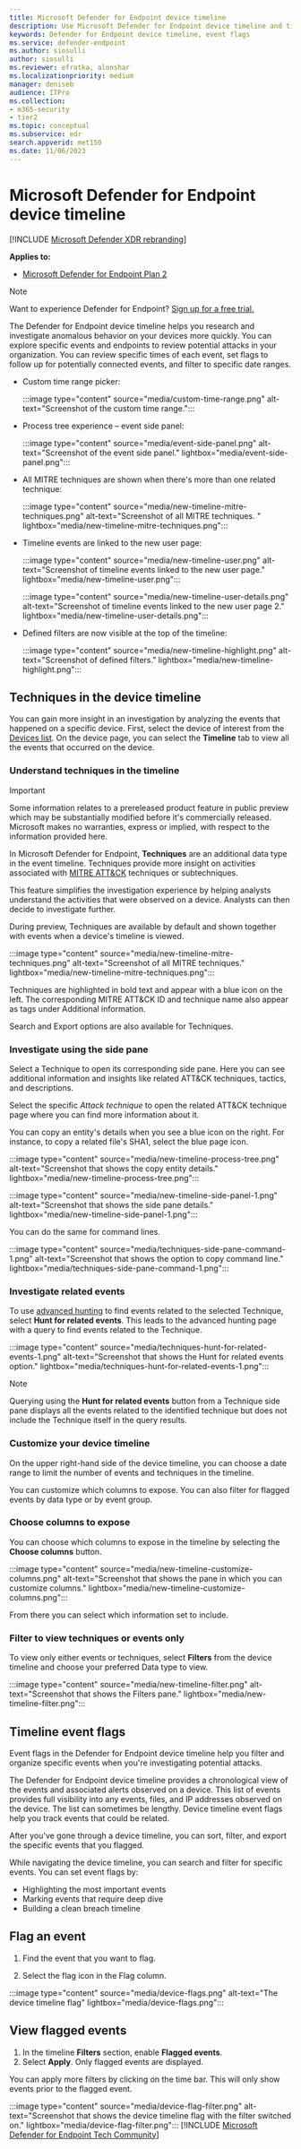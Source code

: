 ```yaml
---
title: Microsoft Defender for Endpoint device timeline
description: Use Microsoft Defender for Endpoint device timeline and timeline event flags.
keywords: Defender for Endpoint device timeline, event flags
ms.service: defender-endpoint
ms.author: siosulli
author: siosulli
ms.reviewer: efratka, alonshar
ms.localizationpriority: medium
manager: deniseb
audience: ITPro
ms.collection: 
- m365-security
- tier2
ms.topic: conceptual
ms.subservice: edr
search.appverid: met150
ms.date: 11/06/2023
---
```


# Microsoft Defender for Endpoint device timeline

[!INCLUDE [Microsoft Defender XDR rebranding](../includes/microsoft-defender.md)]

**Applies to:**
- [Microsoft Defender for Endpoint Plan 2](microsoft-defender-endpoint.md)


> [!NOTE]
> Want to experience Defender for Endpoint? [Sign up for a free trial.](https://signup.microsoft.com/create-account/signup?products=7f379fee-c4f9-4278-b0a1-e4c8c2fcdf7e&ru=https://aka.ms/MDEp2OpenTrial?ocid=docs-wdatp-assignaccess-abovefoldlink)

The Defender for Endpoint device timeline helps you research and investigate anomalous behavior on your devices more quickly. You can explore specific events and endpoints to review potential attacks in your organization. You can review specific times of each event, set flags to follow up for potentially connected events, and filter to specific date ranges. 

- Custom time range picker:

    :::image type="content" source="media/custom-time-range.png" alt-text="Screenshot of the custom time range.":::

- Process tree experience – event side panel:

    :::image type="content" source="media/event-side-panel.png" alt-text="Screenshot of the event side panel." lightbox="media/event-side-panel.png":::

   
- All MITRE techniques are shown when there's more than one related technique:

    :::image type="content" source="media/new-timeline-mitre-techniques.png" alt-text="Screenshot of all MITRE techniques. " lightbox="media/new-timeline-mitre-techniques.png":::

- Timeline events are linked to the new user page:

    :::image type="content" source="media/new-timeline-user.png" alt-text="Screenshot of timeline events linked to the new user page." lightbox="media/new-timeline-user.png":::

    :::image type="content" source="media/new-timeline-user-details.png" alt-text="Screenshot of timeline events linked to the new user page 2." lightbox="media/new-timeline-user-details.png":::

- Defined filters are now visible at the top of the timeline: 

    :::image type="content" source="media/new-timeline-highlight.png" alt-text="Screenshot of defined filters." lightbox="media/new-timeline-highlight.png":::

## Techniques in the device timeline

You can gain more insight in an investigation by analyzing the events that happened on a specific device. First, select the device of interest from the [Devices list](machines-view-overview.md). On the device page, you can select the **Timeline** tab to view all the events that occurred on the device.

### Understand techniques in the timeline

> [!IMPORTANT]
> Some information relates to a prereleased product feature in public preview which may be substantially modified before it's commercially released. Microsoft makes no warranties, express or implied, with respect to the information provided here.

In Microsoft Defender for Endpoint, **Techniques** are an additional data type in the event timeline. Techniques provide more insight on activities associated with [MITRE ATT&CK](https://attack.mitre.org/) techniques or subtechniques.

This feature simplifies the investigation experience by helping analysts understand the activities that were observed on a device. Analysts can then decide to investigate further.

During preview, Techniques are available by default and shown together with events when a device's timeline is viewed.

:::image type="content" source="media/new-timeline-mitre-techniques.png" alt-text="Screenshot of all MITRE techniques." lightbox="media/new-timeline-mitre-techniques.png":::

Techniques are highlighted in bold text and appear with a blue icon on the left. The corresponding MITRE ATT&CK ID and technique name also appear as tags under Additional information.

Search and Export options are also available for Techniques.

### Investigate using the side pane

Select a Technique to open its corresponding side pane. Here you can see additional information and insights like related ATT&CK techniques, tactics, and descriptions.

Select the specific *Attack technique* to open the related ATT&CK technique page where you can find more information about it.

You can copy an entity's details when you see a blue icon on the right. For instance, to copy a related file's SHA1, select the blue page icon.

:::image type="content" source="media/new-timeline-process-tree.png" alt-text="Screenshot that shows the copy entity details." lightbox="media/new-timeline-process-tree.png":::

:::image type="content" source="media/new-timeline-side-panel-1.png" alt-text="Screenshot that shows the side pane details." lightbox="media/new-timeline-side-panel-1.png":::

You can do the same for command lines.

:::image type="content" source="media/techniques-side-pane-command-1.png" alt-text="Screenshot that shows the option to copy command line." lightbox="media/techniques-side-pane-command-1.png":::

### Investigate related events

To use [advanced hunting](/defender-xdr/advanced-hunting-overview) to find events related to the selected Technique, select **Hunt for related events**. This leads to the advanced hunting page with a query to find events related to the Technique.

:::image type="content" source="media/techniques-hunt-for-related-events-1.png" alt-text="Screenshot that shows the Hunt for related events option." lightbox="media/techniques-hunt-for-related-events-1.png":::

> [!NOTE]
> Querying using the **Hunt for related events** button from a Technique side pane displays all the events related to the identified technique but does not include the Technique itself in the query results.

### Customize your device timeline

On the upper right-hand side of the device timeline, you can choose a date range to limit the number of events and techniques in the timeline.

You can customize which columns to expose. You can also filter for flagged events by data type or by event group.

### Choose columns to expose

You can choose which columns to expose in the timeline by selecting the **Choose columns** button.

:::image type="content" source="media/new-timeline-customize-columns.png" alt-text="Screenshot that shows the pane in which you can customize columns." lightbox="media/new-timeline-customize-columns.png":::


From there you can select which information set to include.

### Filter to view techniques or events only

To view only either events or techniques, select **Filters** from the device timeline and choose your preferred Data type to view.

:::image type="content" source="media/new-timeline-filter.png" alt-text="Screenshot that shows the Filters pane." lightbox="media/new-timeline-filter.png":::

## Timeline event flags

Event flags in the Defender for Endpoint device timeline help you filter and organize specific events when you're investigating potential attacks.

The Defender for Endpoint device timeline provides a chronological view of the events and associated alerts observed on a device. This list of events provides full visibility into any events, files, and IP addresses observed on the device. The list can sometimes be lengthy. Device timeline event flags help you track events that could be related.

After you've gone through a device timeline, you can sort, filter, and export the specific events that you flagged.

While navigating the device timeline, you can search and filter for specific events. You can set event flags by:

- Highlighting the most important events
- Marking events that require deep dive
- Building a clean breach timeline

## Flag an event

1. Find the event that you want to flag.

2. Select the flag icon in the Flag column. 

:::image type="content" source="media/device-flags.png" alt-text="The device timeline flag" lightbox="media/device-flags.png":::

## View flagged events

1. In the timeline **Filters** section, enable **Flagged events**.
2. Select **Apply**. Only flagged events are displayed.

You can apply more filters by clicking on the time bar. This will only show events prior to the flagged event.  

:::image type="content" source="media/device-flag-filter.png" alt-text="Screenshot that shows the device timeline flag with the filter switched on." lightbox="media/device-flag-filter.png":::
[!INCLUDE [Microsoft Defender for Endpoint Tech Community](../includes/defender-mde-techcommunity.md)]
